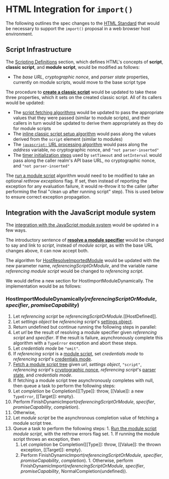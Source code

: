 # HTML Integration for `import()`

The following outlines the spec changes to the [HTML Standard](http://html.spec.whatwg.org/multipage/) that would be necessary to support the `import()` proposal in a web browser host environment.

## Script Infrastructure

The [Scripting Definitions](https://html.spec.whatwg.org/multipage/webappapis.html#definitions-2) section, which defines HTML's concepts of **script**, **classic script**, and **module script**, would be modified as follows:

- The _base URL_, _cryptographic nonce_, and _parser state_ properties, currently on module scripts, would move to the base script type

The procedure to [**create a classic script**](https://html.spec.whatwg.org/multipage/webappapis.html#creating-a-classic-script) would be updated to take these three properties, which it sets on the created classic script. All of its callers would be updated:

- The [script fetching algorithms](https://html.spec.whatwg.org/multipage/webappapis.html#fetching-scripts) would be updated to pass the appropriate values that they were passed (similar to module scripts), and their callers in turn would be updated to derive them appropriately as they do for module scripts
- The [inline classic script setup algorithm](https://html.spec.whatwg.org/multipage/scripting.html#script-processing-model:creating-a-classic-script) would pass along the values derived from the `script` element (similar to modules)
- The [`javascript:` URL processing algorithm](https://html.spec.whatwg.org/multipage/browsers.html#javascript-protocol) would pass along the _address_ variable, no cryptographic nonce, and `"not parser-inserted"`
- The [timer initialization steps](https://html.spec.whatwg.org/#timer-initialisation-steps) used by `setTimeout` and `setInterval` would pass along the caller realm's API base URL, no cryptographic nonce, and `"not parser-inserted"`

The [run a module script](https://html.spec.whatwg.org/multipage/webappapis.html#run-a-module-script) algorithm would need to be modified to take an optional _rethrow exceptions_ flag. If set, then instead of reporting the exception for any evaluation failure, it would re-throw it to the caller (after performing the final "clean up after running script" step). This is used below to ensure correct exception propagation.

## Integration with the JavaScript module system

The [integration with the JavaScript module system](https://html.spec.whatwg.org/multipage/webappapis.html#integration-with-the-javascript-module-system) would be updated in a few ways.

The introductory sentence of [**resolve a module specifier**](https://html.spec.whatwg.org/multipage/webappapis.html#resolve-a-module-specifier) would be changed to say and link to _script_, instead of _module script_, as with the base URL changes above, it can now accept both.

The algorithm for [HostResolveImportedModule](https://html.spec.whatwg.org/multipage/webappapis.html#hostresolveimportedmodule(referencingmodule,-specifier)) would be updated with the new parameter name, _referencingScriptOrModule_, and the variable name _referencing module script_ would be changed to _referencing script_.

We would define a new section for HostImportModuleDynamically. The implementation would be as follows:

### HostImportModuleDynamically(_referencingScriptOrModule_, _specifier_, _promiseCapability_)

1. Let _referencing script_ be _referencingScriptOrModule_.[[HostDefined]].
1. Let _settings object_ be _referencing script_'s [settings object](https://html.spec.whatwg.org/multipage/webappapis.html#settings-object).
1. Return undefined but continue running the following steps in parallel:
1. Let _url_ be the result of resolving a module specifier given _referencing script_ and _specifier_. If the result is failure, asynchronously complete this algorithm with a `TypeError` exception and abort these steps.
1. Let _credentials mode_ be `"omit"`.
1. If _referencing script_ is a [module script](https://html.spec.whatwg.org/#module-script), set _credentials mode_ to _referencing script_'s [credentials mode](https://html.spec.whatwg.org/#concept-module-script-credentials-mode).
1. [Fetch a module script tree](https://html.spec.whatwg.org/multipage/webappapis.html#fetch-a-module-script-tree) given _url_, _settings object_, `"script"`, _referencing script_'s [cryptographic nonce](https://html.spec.whatwg.org/#concept-module-script-nonce), _referencing script_'s [parser state](https://html.spec.whatwg.org/#concept-module-script-parser), and _credentials mode_.
1. If fetching a module script tree asynchronously completes with null, then queue a task to perform the following steps:
  1. Let _completion_ be Completion{[[Type]]: throw, [[Value]]: a new `TypeError`, [[Target]]: empty}.
  1. Perform FinishDynamicImport(_referencingScriptOrModule_, _specifier_, _promiseCapability_, _completion_).
1. Otherwise,
  1. Let _module script_ be the asynchronous completion value of fetching a module script tree.
  1. Queue a task to perform the following steps:
    1. [Run the module script](https://html.spec.whatwg.org/#run-a-module-script) _module script_, with the rethrow errors flag set.
    1. If running the module script throws an exception, then
      1. Let _completion_ be Completion{[[Type]]: throw, [[Value]]: the thrown exception, [[Target]]: empty}.
      1. Perform FinishDynamicImport(_referencingScriptOrModule_, _specifier_, _promiseCapability_, _completion_).
    1. Otherwise, perform FinishDynamicImport(_referencingScriptOrModule_, _specifier_, _promiseCapability_, NormalCompletion(undefined)).
